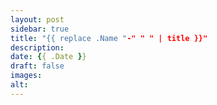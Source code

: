 ```yaml
---
layout: post
sidebar: true
title: "{{ replace .Name "-" " " | title }}"
description:
date: {{ .Date }}
draft: false
images:
alt:
---
```

